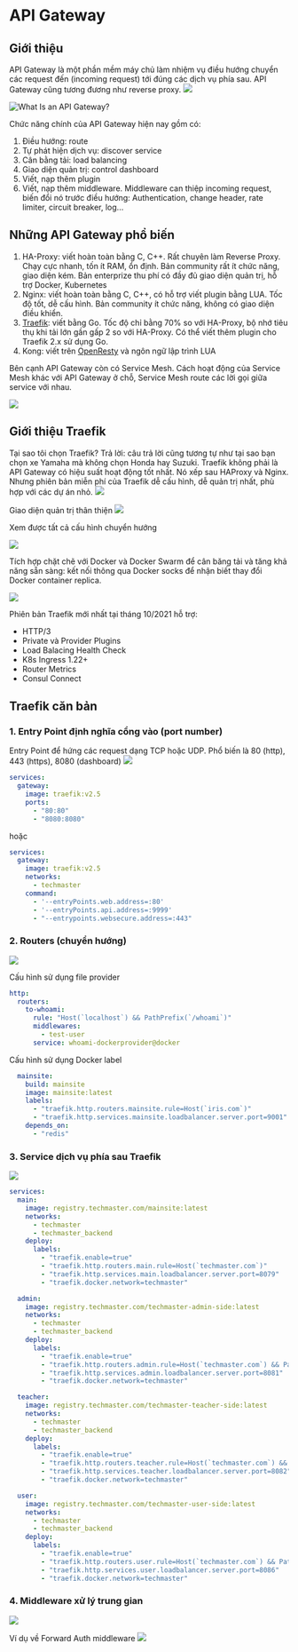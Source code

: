# API Gateway

## Giới thiệu

API Gateway là một phần mềm máy chủ làm nhiệm vụ điều hướng chuyển các request đến (incoming request) tới đúng các dịch vụ phía sau. API Gateway cũng tương đương như reverse proxy.
![](api_gateway.jpg)

![What Is an API Gateway?](https://youtu.be/hYgP0cBORVg)

Chức năng chính của API Gateway hiện nay gồm có:
1. Điều hướng: route
2. Tự phát hiện dịch vụ: discover service
3. Cân bằng tải: load balancing
4. Giao diện quản trị: control dashboard
5. Viết, nạp thêm plugin
6. Viết, nạp thêm middleware. Middleware can thiệp incoming request, biến đổi nó trước điều hướng: Authentication, change header, rate limiter, circuit breaker, log...


## Những API Gateway phổ biến
1. HA-Proxy: viết hoàn toàn bằng C, C++. Rất chuyên làm Reverse Proxy. Chạy cực nhanh, tốn ít RAM, ổn định. Bản community rất ít chức năng, giao diện kém. Bản enterprize thu phí có đầy đủ giao diện quản trị, hỗ trợ Docker, Kubernetes
2. Nginx: viết hoàn toàn bằng C, C++, có hỗ trợ viết plugin bằng LUA.
Tốc độ tốt, dễ cấu hình. Bản community ít chức năng, không có giao diện điều khiển.
3. [Traefik](traefik.io): viết bằng Go. Tốc độ chỉ bằng 70% so với HA-Proxy, bộ nhớ tiêu thụ khi tải lớn gần gấp 2 so với HA-Proxy. Có thể viết thêm plugin cho Traefik 2.x sử dụng Go.
4. Kong: viết trên [OpenResty](https://openresty.org/en/) và ngôn ngữ lập trình LUA

Bên cạnh API Gateway còn có Service Mesh. Cách hoạt động của Service Mesh khác với API Gateway ở chỗ, Service Mesh route các lời gọi giữa service với nhau.

![](https://dz2cdn1.dzone.com/storage/temp/10249320-screen-shot-2018-09-17-at-115358-am.png)

## Giới thiệu Traefik

Tại sao tôi chọn Traefik?
Trả lời: câu trả lời cũng tương tự như tại sao bạn chọn xe Yamaha mà không chọn Honda hay Suzuki. Traefik không phải là API Gateway có hiệu suất hoạt động tốt nhất. Nó xếp sau HAProxy và Nginx. Nhưng phiên bản miễn phí của Traefik dễ cấu hình, dễ quản trị nhất, phù hợp với các dự án nhỏ.
![](https://doc.traefik.io/traefik/assets/img/traefik-architecture.png)

Giao diện quản trị thân thiện
![](dashboard.jpg)

Xem được tất cả cấu hình chuyển hướng

![](router.jpg)

Tích hợp chặt chẽ với Docker và Docker Swarm để cân băng tải và tăng khả năng sẵn sàng: kết nối thông qua Docker socks để nhận biết thay đổi Docker container replica.

![](loadbalancing.jpg)

Phiên bản Traefik mới nhất tại tháng 10/2021 hỗ trợ:
- HTTP/3
- Private và Provider Plugins
- Load Balacing Health Check
- K8s Ingress 1.22+
- Router Metrics
- Consul Connect

## Traefik căn bản
### 1. Entry Point định nghĩa cổng vào (port number)
Entry Point để hứng các request dạng TCP hoặc UDP. Phổ biến là 80 (http), 443 (https), 8080 (dashboard)
![](https://doc.traefik.io/traefik/assets/img/entrypoints.png)
```yaml
services:
  gateway:
    image: traefik:v2.5
    ports:      
      - "80:80"
      - "8080:8080"
```

hoặc
```yaml
services:
  gateway:
    image: traefik:v2.5
    networks:
      - techmaster
    command:
      - '--entryPoints.web.address=:80'
      - '--entryPoints.api.address=:9999'
      - "--entrypoints.websecure.address=:443"
```

### 2. Routers (chuyển hướng)
![](https://doc.traefik.io/traefik/assets/img/routers.png)

Cấu hình sử dụng file provider
```yaml
http:
  routers:
    to-whoami:
      rule: "Host(`localhost`) && PathPrefix(`/whoami`)"
      middlewares:
        - test-user
      service: whoami-dockerprovider@docker
```
Cấu hình sử dụng Docker label
```yaml
  mainsite:
    build: mainsite
    image: mainsite:latest
    labels:
      - "traefik.http.routers.mainsite.rule=Host(`iris.com`)"
      - "traefik.http.services.mainsite.loadbalancer.server.port=9001"
    depends_on:
      - "redis"
```

### 3. Service dịch vụ phía sau Traefik
![](https://doc.traefik.io/traefik/assets/img/services.png)

```yaml
services:
  main:
    image: registry.techmaster.com/mainsite:latest
    networks:
      - techmaster
      - techmaster_backend     
    deploy:
      labels:
        - "traefik.enable=true"
        - "traefik.http.routers.main.rule=Host(`techmaster.com`)"
        - "traefik.http.services.main.loadbalancer.server.port=8079" 
        - "traefik.docker.network=techmaster"

  admin:
    image: registry.techmaster.com/techmaster-admin-side:latest
    networks:
      - techmaster
      - techmaster_backend 
    deploy:
      labels:
        - "traefik.enable=true"
        - "traefik.http.routers.admin.rule=Host(`techmaster.com`) && PathPrefix(`/admin`)"
        - "traefik.http.services.admin.loadbalancer.server.port=8081" 
        - "traefik.docker.network=techmaster"        

  teacher:
    image: registry.techmaster.com/techmaster-teacher-side:latest
    networks:
      - techmaster
      - techmaster_backend       
    deploy:
      labels:
        - "traefik.enable=true"
        - "traefik.http.routers.teacher.rule=Host(`techmaster.com`) && PathPrefix(`/teacher`)"
        - "traefik.http.services.teacher.loadbalancer.server.port=8082" 
        - "traefik.docker.network=techmaster"

  user:
    image: registry.techmaster.com/techmaster-user-side:latest
    networks:
      - techmaster
      - techmaster_backend     
    deploy:
      labels:
        - "traefik.enable=true"
        - "traefik.http.routers.user.rule=Host(`techmaster.com`) && PathPrefix(`/user`)"
        - "traefik.http.services.user.loadbalancer.server.port=8086" 
        - "traefik.docker.network=techmaster"
```

### 4. Middleware xử lý trung gian
![](https://doc.traefik.io/traefik/assets/img/middleware/overview.png)

Ví dụ về Forward Auth middleware
![](forward_auth.jpg)
